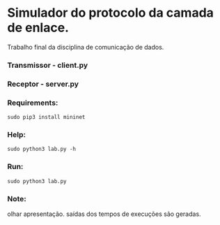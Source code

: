 # Simulador do protocolo da camada de enlace.

Trabalho final da disciplina de comunicação de dados.

### Transmissor - client.py
### Receptor - server.py

### Requirements: 
`sudo pip3 install mininet`

### Help:
`sudo python3 lab.py -h`

### Run:
`sudo python3 lab.py`

### Note: 
olhar apresentação. 
saídas dos tempos de execuções são geradas.
